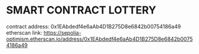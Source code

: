 # SMART CONTRACT LOTTERY
contract address: 0x1EAbdedf4e6aAb4D1B275D8e6842b00754186a49 <br>
etherscan link: https://sepolia-optimism.etherscan.io/address/0x1EAbdedf4e6aAb4D1B275D8e6842b00754186a49
